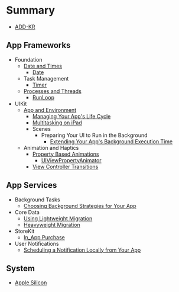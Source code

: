 # Summary

* [ADD-KR](README.md)

## App Frameworks

- Foundation
  - [Date and Times](Foundation/Date_and_Times/README.md)
    - [Date](Foundation/Date_and_Times/Date.md)
  - Task Management
    - [Timer](Foundation/Task_Management/Timer.md)
  - [Processes and Threads](Foundation/Processes_and_Threads/README.md)
    - [RunLoop](Foundation/Processes_and_Threads/RunLoop.md)
- UIKit
  - [App and Environment](UIKit/App_and_Environment/README.md)
    - [Managing Your App's Life Cycle](UIKit/App_and_Environment/Managing_Your_Apps_Life_Cycle.md)
    - [Multitasking on iPad](UIKit/App_and_Environment/Multitasking_on_iPad.md)
    - Scenes
      - Preparing Your UI to Run in the Background
        - [Extending Your App's Background Execution Time](UIKit/App_and_Environment/Extending_Your_Apps_Background_Execution_Time.md)
  - Animation and Haptics
    - [Property Based Animations](UIKit/Animation_and_Haptics/Property-Based_Animations.md)
      - [UIViewPropertyAnimator](UIKit/Animation_and_Haptics/UIViewPropertyAnimator.md)
    - [View Controller Transitions](UIKit/Animation_and_Haptics/View_Controller_Transitions.md)

## App Services

- Background Tasks
  - [Choosing Background Strategies for Your App](Background_Tasks/Choosing_Background_Strategies_for_Your_App.md)
- Core Data
  - [Using Lightweight Migration](Core_Data/Using_Lightweight_Migration.md)
  - [Heavyweight Migration](Core_Data/Heavyweight_Migration.md)
- StoreKit
  - [In_App Purchase](StoreKit/In_App_Purchase/README.md)
- User Notifications
  - [Scheduling a Notification Locally from Your App](User_Notifications/Scheduling_a_Notification_Locally_from_Your_App.md)

## System

- [Apple Silicon](Apple_Silicon/README.md)

